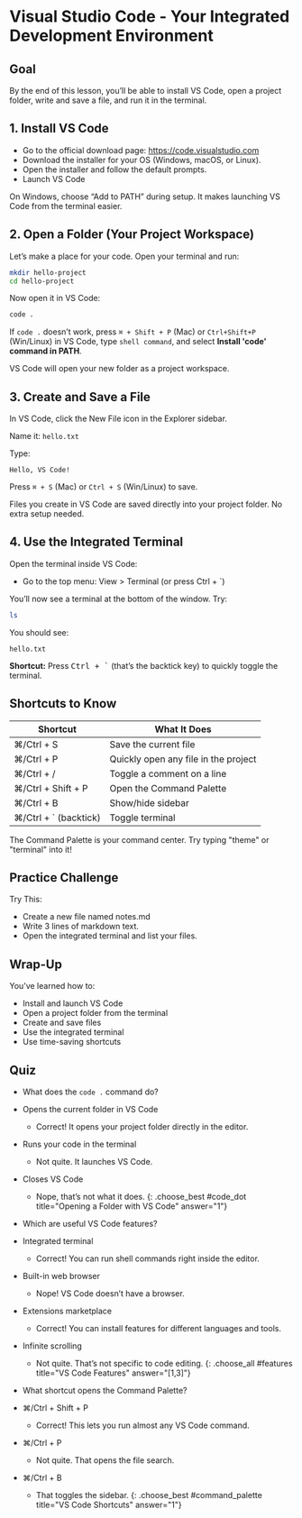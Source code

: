 # Visual Studio Code - Your Integrated Development Environment

## Goal

By the end of this lesson, you’ll be able to install VS Code, open a project folder, write and save a file, and run it in the terminal.

## 1. Install VS Code

- Go to the official download page: https://code.visualstudio.com
- Download the installer for your OS (Windows, macOS, or Linux).
- Open the installer and follow the default prompts.
- Launch VS Code

<aside class="tip">
  On Windows, choose “Add to PATH” during setup. It makes launching VS Code from the terminal easier.
</aside>

## 2. Open a Folder (Your Project Workspace)

Let’s make a place for your code. Open your terminal and run:

```bash
mkdir hello-project
cd hello-project
```

Now open it in VS Code:

```bash
code .
```

<aside class="tip">
  If <code>code .</code> doesn’t work, press <code>⌘ + Shift + P</code> (Mac) or <code>Ctrl+Shift+P</code> (Win/Linux) in VS Code, type <code>shell command</code>, and select <strong>Install 'code' command in PATH</strong>.
</aside>

VS Code will open your new folder as a project workspace.

## 3. Create and Save a File
In VS Code, click the New File icon in the Explorer sidebar.

Name it: `hello.txt`

Type:

```
Hello, VS Code!
```

Press `⌘ + S` (Mac) or `Ctrl + S` (Win/Linux) to save.

<aside class="why">
  Files you create in VS Code are saved directly into your project folder. No extra setup needed.
</aside>

## 4. Use the Integrated Terminal

Open the terminal inside VS Code:

- Go to the top menu: View > Terminal (or press Ctrl + `)

You’ll now see a terminal at the bottom of the window. Try:

```bash
ls
```

You should see:

`hello.txt`

<aside class="tip">
  <strong>Shortcut:</strong> Press <kbd>Ctrl + `</kbd> (that’s the backtick key) to quickly toggle the terminal.
</aside>

## Shortcuts to Know

| Shortcut	            | What It Does                         |
| --------------------- | ------------------------------------ |
| ⌘/Ctrl + S            | Save the current file                |
| ⌘/Ctrl + P            | Quickly open any file in the project |
| ⌘/Ctrl + /            | Toggle a comment on a line           |
| ⌘/Ctrl + Shift + P    | Open the Command Palette             |
| ⌘/Ctrl + B            | Show/hide sidebar                    |
| ⌘/Ctrl + ` (backtick)	| Toggle terminal                      |

<aside class="tip">
  The Command Palette is your command center. Try typing "theme" or "terminal" into it!
</aside>

## Practice Challenge

Try This:

- Create a new file named notes.md
- Write 3 lines of markdown text.
- Open the integrated terminal and list your files.

## Wrap-Up

You’ve learned how to:

- Install and launch VS Code
- Open a project folder from the terminal
- Create and save files
- Use the integrated terminal
- Use time-saving shortcuts


## Quiz

- What does the `code .` command do?
- Opens the current folder in VS Code
  - Correct! It opens your project folder directly in the editor.
- Runs your code in the terminal
  - Not quite. It launches VS Code.
- Closes VS Code
  - Nope, that’s not what it does.
{: .choose_best #code_dot title="Opening a Folder with VS Code" answer="1"}

- Which are useful VS Code features?
- Integrated terminal
  - Correct! You can run shell commands right inside the editor.
- Built-in web browser
  - Nope! VS Code doesn’t have a browser.
- Extensions marketplace
  - Correct! You can install features for different languages and tools.
- Infinite scrolling
  - Not quite. That’s not specific to code editing.
{: .choose_all #features title="VS Code Features" answer="[1,3]"}

- What shortcut opens the Command Palette?
- ⌘/Ctrl + Shift + P
  - Correct! This lets you run almost any VS Code command.
- ⌘/Ctrl + P
  - Not quite. That opens the file search.
- ⌘/Ctrl + B
  - That toggles the sidebar.
{: .choose_best #command_palette title="VS Code Shortcuts" answer="1"}
